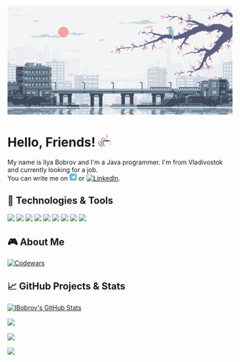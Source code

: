 <!-- Original here https://github.com/MartinHeinz/MartinHeinz -->

[![Header](/header.gif "Header")](https://github.com/ibobrov)

# Hello, Friends! <img src="https://raw.githubusercontent.com/ibobrov/ibobrov/main/cofe.gif" width="30px" height="30px">

My name is Ilya Bobrov and I'm a Java programmer. I'm from Vladivostok and currently looking for a job.<br>
You can write me on  [![Telegram][2.2]][2] or [![LinkedIn][1.1]][1].

## 🔧 Technologies & Tools
![](https://img.shields.io/badge/OS-Windows-informational?style=flat&logo=windows&logoColor=efb8cc&color=e4e4e4)
![](https://img.shields.io/badge/OS-Ubuntu-informational?style=flat&logo=ubuntu&logoColor=efb8cc&color=e4e4e4)
![](https://img.shields.io/badge/Editor-IntelliJ_IDEA-informational?style=flat&logo=intellij-idea&logoColor=efb8cc&color=e4e4e4)
![](https://img.shields.io/badge/Code-Java-informational?style=flat&logo=openjdk&logoColor=efb8cc&color=e4e4e4)
![](https://img.shields.io/badge/Code-Spring-informational?style=flat&logo=spring&logoColor=efb8cc&color=e4e4e4)
![](https://img.shields.io/badge/Code-Hibernate-informational?style=flat&logo=hibernate&logoColor=efb8cc&color=e4e4e4)
![](https://img.shields.io/badge/Shell-Bash-informational?style=flat&logo=gnu-bash&logoColor=efb8cc&color=e4e4e4)
![](https://img.shields.io/badge/Tools-Maven-informational?style=flat&logo=apache-maven&logoColor=efb8cc&color=e4e4e4)
![](https://img.shields.io/badge/Tools-PostgreSQL-informational?style=flat&logo=postgresql&logoColor=efb8cc&color=e4e4e4)

## 🎮 About Me
[![Codewars](https://www.codewars.com/users/ibobrov/badges/large?theme=light )](https://www.codewars.com/users/ibobrov)

## &#x1f4c8; GitHub Projects & Stats

<a href="https://github.com/ibobrov/ibobrov">
  <img align="center" src="https://github-readme-stats.vercel.app/api?username=ibobrov&show_icons=true&line_height=27&count_private=true&title_color=3c7ebb&text_color=515151&icon_color=b92f20&bg_color=e4e4e4" alt="IBobrov's GitHub Stats"/>
</a>

>

<a href="https://github.com/ibobrov/job4j_cinema">
  <img align="center" src="https://github-readme-stats.vercel.app/api/pin/?username=ibobrov&repo=job4j_cinema&title_color=3c7ebb&text_color=515151&icon_color=b92f20&bg_color=e4e4e4"/>
</a>

>

<a href="https://github.com/ibobrov/job4j_todo">
  <img align="center" src="https://github-readme-stats.vercel.app/api/pin/?username=ibobrov&repo=job4j_todo&title_color=3c7ebb&text_color=515151&icon_color=b92f20&bg_color=e4e4e4"/>
</a>

>

<a href="https://github.com/ibobrov/job4j_threads">
  <img align="center" src="https://github-readme-stats.vercel.app/api/pin/?username=ibobrov&repo=job4j_threads&title_color=3c7ebb&text_color=515151&icon_color=b92f20&bg_color=e4e4e4"/>
</a>

<!-- links -->
[1.1]: https://raw.githubusercontent.com/MartinHeinz/MartinHeinz/master/linkedin-3-16.png (LinkedIn icon without padding)
[1]: https://www.linkedin.com/in/ilya-bobrov-75b42b151

[2.2]: https://raw.githubusercontent.com/ibobrov/ibobrov/main/tg_icon.png (Telegram icon without padding)
[2]: https://t.me/coderilya